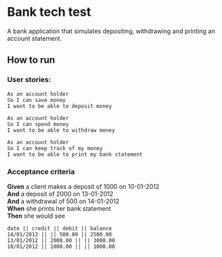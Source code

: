 # Bank tech test

A bank application that simulates depositing, withdrawing and printing an account statement.


## How to run

### User stories:

```
As an account holder
So I can save money
I want to be able to deposit money

As an account holder
So I can spend money
I want to be able to withdraw money

As an account holder
So I can keep track of my money
I want to be able to print my bank statement
```

### Acceptance criteria

**Given** a client makes a deposit of 1000 on 10-01-2012  
**And** a deposit of 2000 on 13-01-2012  
**And** a withdrawal of 500 on 14-01-2012  
**When** she prints her bank statement  
**Then** she would see

```
date || credit || debit || balance
14/01/2012 || || 500.00 || 2500.00
13/01/2012 || 2000.00 || || 3000.00
10/01/2012 || 1000.00 || || 1000.00
```
